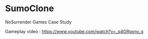 # SumoClone
 NoSurrender Games Case Study

Gameplay video : https://www.youtube.com/watch?v=_q4GRgxnv_g
